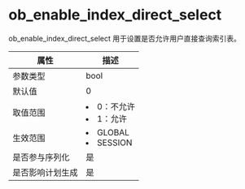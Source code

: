 # ob_enable_index_direct_select

ob_enable_index_direct_select 用于设置是否允许用户直接查询索引表。

|  **属性**  |                                                   **描述**                                                   |
|----------|------------------------------------------------------------------------------------------------------------|
| 参数类型     | bool                    |
| 默认值      | 0                       |
| 取值范围     | <li> 0：不允许   <li> 1：允许        |
| 生效范围     | <li> GLOBAL   <li> SESSION    |
| 是否参与序列化  | 是                       |
| 是否影响计划生成 | 是                       |

